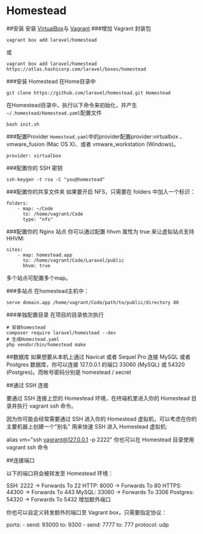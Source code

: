 # Homestead
##安装
安装 [VirtualBox](https://www.virtualbox.org/wiki/Downloads)与 [Vagrant](https://www.vagrantup.com/downloads.html)
###增加 Vagrant 封装包

```shell
vagrant box add laravel/homestead
```
或

```shell
vagrant box add laravel/homestead https://atlas.hashicorp.com/laravel/boxes/homestead
```

###安装 Homestead
在Home目录中

```shell
git clone https://github.com/laravel/homestead.git Homestead
```

在Homestead目录中，执行以下命令来初始化，并产生`~/.homestead/Homestead.yaml`配置文件

```shell
bash init.sh
```

###配置Provider
`Homestead.yaml`中的provider配置provider:virtualbox 、 vmware_fusion (Mac OS X)、或者 vmware_workstation (Windows)。

```shell
provider: virtualbox
```

###配置你的 SSH 密钥
```shell
ssh-keygen -t rsa -C "you@homestead"
```

###配置你的共享文件夹
如果要开启 NFS，只需要在 folders 中加入一个标识：

```shell
folders:
    - map: ~/Code
      to: /home/vagrant/Code
      type: "nfs"
```
###配置你的 Nginx 站点
你可以通过配置 hhvm 属性为 true 来让虚拟站点支持 HHVM:

```shell
sites:
    - map: homestead.app
      to: /home/vagrant/Code/Laravel/public
      hhvm: true
```
多个站点可配置多个map。

###多站点
在homestead主机中：

```shell
serve domain.app /home/vagrant/Code/path/to/public/directory 80
```

###单独配置目录
在项目的目录依次执行

```shell
# 安装homestead
composer require laravel/homestead --dev
# 生成Homestead.yaml
php vendor/bin/homestead make
```

##数据库
如果想要从本机上通过 Navicat 或者 Sequel Pro 连接 MySQL 或者 Postgres 数据库，你可以连接 127.0.0.1 的端口 33060 (MySQL) 或 54320 (Postgres)。而帐号密码分别是 homestead / secret

##通过 SSH 连接

要通过 SSH 连接上您的 Homestead 环境，在终端机里进入你的 Homestead 目录并执行 vagrant ssh 命令。

因为你可能会经常需要通过 SSH 进入你的 Homestead 虚拟机，可以考虑在你的主要机器上创建一个"别名" 用来快速 SSH 进入 Homestead 虚拟机:

alias vm="ssh vagrant@127.0.0.1 -p 2222"
你也可以在 Homestead 目录使用 vagrant ssh 命令

##连接端口

以下的端口将会被转发至 Homestead 环境：

SSH: 2222 → Forwards To 22
HTTP: 8000 → Forwards To 80
HTTPS: 44300 → Forwards To 443
MySQL: 33060 → Forwards To 3306
Postgres: 54320 → Forwards To 5432
增加额外端口

你也可以自定义转发额外的端口至 Vagrant box，只需要指定协议：

ports:
    - send: 93000
      to: 9300
    - send: 7777
      to: 777
      protocol: udp


